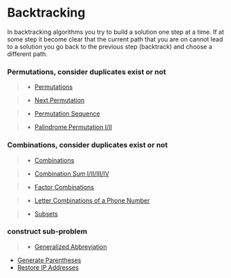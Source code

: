 # Backtracking

In backtracking algorithms you try to build a solution one step at a time. If at some step it become clear that the current path that you are on cannot lead to a solution you go back to the previous step (backtrack) and choose a different path.


### Permutations, consider duplicates exist or not

> * [Permutations](permutations.md)

> * [Next Permutation](../array/next_permutation.md)

> * [Permutation Sequence](permutation_sequence.md)

> * [Palindrome Permutation I/II](../string/palindrome_permutation.md)

### Combinations, consider duplicates exist or not

> * [Combinations](combinations.md)

> * [Combination Sum I/II/III/IV](combination_sum.md)

> * [Factor Combinations](factor_combinations.md)

> * [Letter Combinations of a Phone Number](letter_combinations_of_a_phone_number.md)

> * [Subsets](subsets.md)
 
### construct sub-problem

> * [Generalized Abbreviation](generalized_abbreviation.md)
 
 * [Generate Parentheses](generate_parentheses.md)
 * [Restore IP Addresses](restore_ip_addresses.md)

